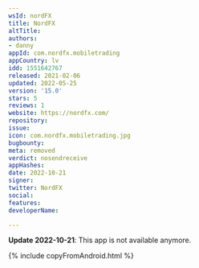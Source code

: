 ```yaml
---
wsId: nordFX
title: NordFX
altTitle: 
authors:
- danny
appId: com.nordfx.mobiletrading
appCountry: lv
idd: 1551642767
released: 2021-02-06
updated: 2022-05-25
version: '15.0'
stars: 5
reviews: 1
website: https://nordfx.com/
repository: 
issue: 
icon: com.nordfx.mobiletrading.jpg
bugbounty: 
meta: removed
verdict: nosendreceive
appHashes: 
date: 2022-10-21
signer: 
twitter: NordFX
social: 
features: 
developerName: 

---
```


**Update 2022-10-21**: This app is not available anymore.

{% include copyFromAndroid.html %}
